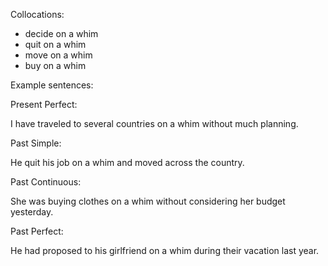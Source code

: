 Collocations:

- decide on a whim
- quit on a whim
- move on a whim
- buy on a whim

Example sentences:

Present Perfect:

I have traveled to several countries on a whim without much planning.

Past Simple:

He quit his job on a whim and moved across the country.

Past Continuous:

She was buying clothes on a whim without considering her budget yesterday.

Past Perfect:

He had proposed to his girlfriend on a whim during their vacation last year.
